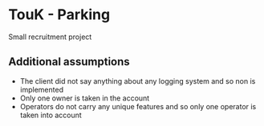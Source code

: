 # TouK - Parking

Small recruitment project


## Additional assumptions

 - The client did not say anything about any logging system and so non is implemented
 - Only one owner is taken in the account
 - Operators do not carry any unique features and so only one operator is taken into account